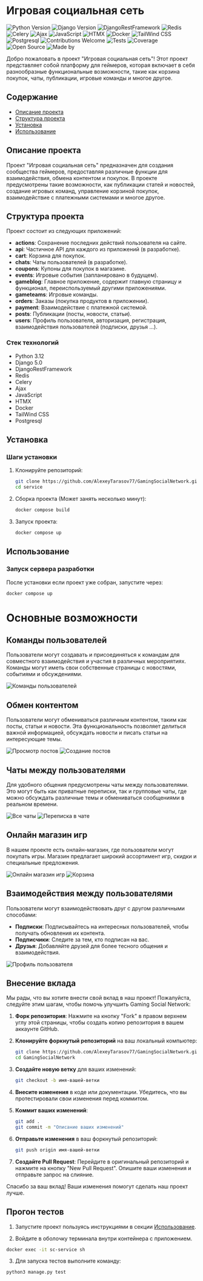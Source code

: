 # Игровая социальная сеть

![Python Version](https://img.shields.io/badge/python-3.12-blue)
![Django Version](https://img.shields.io/badge/django-5.0-green)
![DjangoRestFramework](https://img.shields.io/badge/DjangoRestFramework-3.12-green)
![Redis](https://img.shields.io/badge/Redis-6.0-red)
![Celery](https://img.shields.io/badge/Celery-5.1.2-cyan)
![Ajax](https://img.shields.io/badge/Ajax-technology-orange)
![JavaScript](https://img.shields.io/badge/JavaScript-ES6-yellow)
![HTMX](https://img.shields.io/badge/HTMX-2.0-blue)
![Docker](https://img.shields.io/badge/Docker-20.10.7-blue)
![TailWind CSS](https://img.shields.io/badge/TailWind_CSS-2.2.19-blue)
![Postgresql](https://img.shields.io/badge/Postgresql-15.0-blue)
![Contributions Welcome](https://img.shields.io/badge/contributions-welcome-orange)
![Tests](https://img.shields.io/badge/tests-passing-brightgreen)
![Coverage](https://img.shields.io/badge/coverage-100%25-brightgreen)
![Open Source](https://img.shields.io/badge/Open%20Source-❤️-blue)
![Made by](https://img.shields.io/badge/Made%20by-AlexeyTarasov77-brightgreen)

Добро пожаловать в проект "Игровая социальная сеть"! Этот проект представляет собой платформу для геймеров, которая включает в себя разнообразные функциональные возможности, такие как корзина покупок, чаты, публикации, игровые команды и многое другое.

## Содержание

- [Описание проекта](#описание-проекта)
- [Структура проекта](#структура-проекта)
- [Установка](#установка)
- [Использование](#использование)

## Описание проекта

Проект "Игровая социальная сеть" предназначен для создания сообщества геймеров, предоставляя различные функции для взаимодействия, обмена контентом и покупок. В проекте предусмотрены такие возможности, как публикации статей и новостей, создание игровых команд, управление корзиной покупок, взаимодействие с платежными системами и многое другое.

## Структура проекта

Проект состоит из следующих приложений:

- **actions**: Сохранение последних действий пользователя на сайте.
- **api**: Частичное API для каждого из приложений (в разработке).
- **cart**: Корзина для покупок.
- **chats**: Чаты пользователей (в разработке).
- **coupons**: Купоны для покупок в магазине.
- **events**: Игровые события (запланировано в будущем).
- **gameblog**: Главное приложение, содержит главную страницу и функционал, переиспользуемый другими приложениями.
- **gameteams**: Игровые команды.
- **orders**: Заказы (покупка продуктов в приложении).
- **payment**: Взаимодействие с платежной системой.
- **posts**: Публикации (посты, новости, статьи).
- **users**: Профиль пользователя, авторизация, регистрация, 
    взаимодействия пользователей (подписки, друзья ...).

### Стек технологий

- Python 3.12
- Django 5.0
- DjangoRestFramework
- Redis
- Celery
- Ajax
- JavaScript
- HTMX
- Docker
- TailWind CSS
- Postgresql

## Установка

### Шаги установки

1. Клонируйте репозиторий:

    ```bash
    git clone https://github.com/AlexeyTarasov77/GamingSocialNetwork.git
    cd service
    ```
2. Сборка проекта (Может занять несколько минут):

    ```bash
    docker compose build
    ```

3. Запуск проекта:

    ```bash
    docker compose up
    ```

## Использование

### Запуск сервера разработки

После установки если проект уже собран, запустите через:

```bash
docker compose up
```

# Основные возможности

## Команды пользователей

Пользователи могут создавать и присоединяться к командам для совместного взаимодействия и участия в различных мероприятиях. Команды могут иметь свои собственные страницы с новостями, событиями и обсуждениями.

![Команды пользователей](readme_images/teams.png)

## Обмен контентом

Пользователи могут обмениваться различным контентом, таким как посты, статьи и новости. Эта функциональность позволяет делиться важной информацией, обсуждать новости и писать статьи на интересующие темы.

![Просмотр постов](readme_images/posts-create.png)
![Создание постов](readme_images/posts-create.png)

## Чаты между пользователями

Для удобного общения предусмотрены чаты между пользователями. Это могут быть как приватные переписки, так и групповые чаты, где можно обсуждать различные темы и обмениваться сообщениями в реальном времени.

![Все чаты](readme_images/chat-create.png)
![Переписка в чате](readme_images/chatroom.png)

## Онлайн магазин игр

В нашем проекте есть онлайн-магазин, где пользователи могут покупать игры. Магазин предлагает широкий ассортимент игр, скидки и специальные предложения.

![Онлайн магазин игр](readme_images/shop-products.png)
![Корзина](readme_images/shop-cart.png)

## Взаимодействия между пользователями

Пользователи могут взаимодействовать друг с другом различными способами:
- **Подписки**: Подписывайтесь на интересных пользователей, чтобы получать обновления их контента.
- **Подписчики**: Следите за тем, кто подписан на вас.
- **Друзья**: Добавляйте друзей для более тесного общения и взаимодействия.

![Профиль пользователя](readme_images/profile.png)

## Внесение вклада

Мы рады, что вы хотите внести свой вклад в наш проект! Пожалуйста, следуйте этим шагам, чтобы помочь улучшить Gaming Social Network:

1. **Форк репозитория**: Нажмите на кнопку "Fork" в правом верхнем углу этой страницы, чтобы создать копию репозитория в вашем аккаунте GitHub.

2. **Клонируйте форкнутый репозиторий** на ваш локальный компьютер:
    ```sh
    git clone https://github.com/AlexeyTarasov77/GamingSocialNetwork.git
    cd GamingSocialNetwork
    ```

3. **Создайте новую ветку** для ваших изменений:
    ```sh
    git checkout -b имя-вашей-ветки
    ```

4. **Внесите изменения** в коде или документации. Убедитесь, что вы протестировали свои изменения перед коммитом.

5. **Коммит ваших изменений**:
    ```sh
    git add .
    git commit -m "Описание ваших изменений"
    ```

6. **Отправьте изменения** в ваш форкнутый репозиторий:
    ```sh
    git push origin имя-вашей-ветки
    ```

7. **Создайте Pull Request**: Перейдите в оригинальный репозиторий и нажмите на кнопку "New Pull Request". Опишите ваши изменения и отправьте запрос на слияние.

Спасибо за ваш вклад! Ваши изменения помогут сделать наш проект лучше.


## Прогон тестов

1. Запустите проект пользуясь инструкциями в секции [Использование](#использование).

2. Войдите в оболочку терминала внутри контейнера с приложением.

```bash
docker exec -it sc-service sh
```

3. Для запуска тестов выполните команду:

```bash
python3 manage.py test
```
